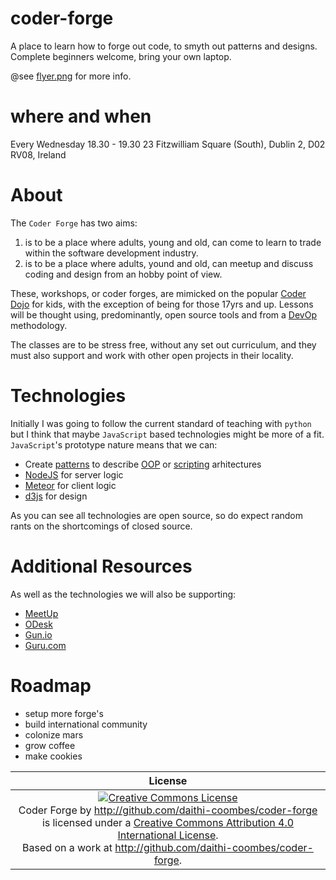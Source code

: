 # coder-forge
A place to learn how to forge out code, to smyth out patterns and designs.
Complete beginners welcome, bring your own laptop.

@see [flyer.png](flyer.png) for more info.

# where and when
Every Wednesday 18.30 - 19.30
23 Fitzwilliam Square (South), Dublin 2, D02 RV08, Ireland

# About
The `Coder Forge` has two aims:
 1. is to be a place where adults, young and old, can come to learn to trade
 within the software development industry.
 2. is to be a place where adults, yound and old, can meetup and discuss coding
 and design from an hobby point of view.

These, workshops, or coder forges, are mimicked on the popular [Coder Dojo](https://coderdojo.com/) for
kids, with the exception of being for those 17yrs and up. Lessons will be
thought using, predominantly, open source tools and from a [DevOp](https://en.wikipedia.org/wiki/DevOps) methodology.

The classes are to be stress free, without any set out curriculum, and they
must also support and work with other open projects in their locality.

# Technologies
Initially I was going to follow the current standard of teaching with `python`
but I think that maybe `JavaScript` based technologies might be more of a fit.
`JavaScript`'s prototype nature means that we can:
 - Create [patterns](https://en.wikipedia.org/wiki/Software_design_pattern) to describe [OOP](https://en.wikipedia.org/wiki/Object-oriented_programming) or [scripting](https://en.wikipedia.org/wiki/Scripting_language) arhitectures
 - [NodeJS](https://nodejs.org/) for server logic
 - [Meteor](https://www.meteor.com/) for client logic
 - [d3js](http://d3js.org/) for design

As you can see all technologies are open source, so do expect random rants on
the shortcomings of closed source.

# Additional Resources
As well as the technologies we will also be supporting:
 - [MeetUp](http://meetup.com)
 - [ODesk](http://odesk.com)
 - [Gun.io](http://gun.io)
 - [Guru.com](http://guru.com)

# Roadmap
 - setup more forge's
 - build international community
 - colonize mars
 - grow coffee
 - make cookies

| License |
|:-------:|
| <a rel="license" href="http://creativecommons.org/licenses/by/4.0/"><img alt="Creative Commons License" style="border-width:0" src="https://i.creativecommons.org/l/by/4.0/88x31.png" /></a><br /><span xmlns:dct="http://purl.org/dc/terms/" property="dct:title">Coder Forge</span> by <a xmlns:cc="http://creativecommons.org/ns#" href="http://github.com/daithi-coombes/coder-forge" property="cc:attributionName" rel="cc:attributionURL">http://github.com/daithi-coombes/coder-forge</a> is licensed under a <a rel="license" href="http://creativecommons.org/licenses/by/4.0/">Creative Commons Attribution 4.0 International License</a>.<br />Based on a work at <a xmlns:dct="http://purl.org/dc/terms/" href="http://github.com/daithi-coombes/coder-forge" rel="dct:source">http://github.com/daithi-coombes/coder-forge</a>. |
